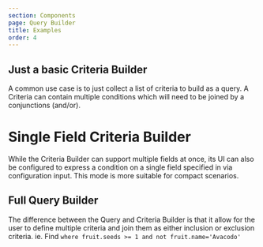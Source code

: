 ```yaml
---
section: Components
page: Query Builder
title: Examples
order: 4
---
```


## Just a basic Criteria Builder

A common use case is to just collect a list of criteria to build as a query.  A Criteria can contain multiple conditions which will need to be joined by a conjunctions (and/or).

<code-example example="just-criteria"></code-example>

# Single Field Criteria Builder

While the Criteria Builder can support multiple fields at once, its UI can also be configured to express a condition on a single field specified in via configuration input. This mode is more suitable for compact scenarios.

<code-example example="single-field-criteria"></code-example>

## Full Query Builder

The difference between the Query and Criteria Builder is that it allow for the user to define multiple criteria and join them as either inclusion or exclusion criteria.  ie. Find `where fruit.seeds >= 1 and not fruit.name='Avacodo'`
